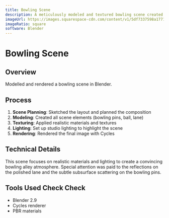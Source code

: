 ```yaml
---
title: Bowling Scene
description: A meticulously modeled and textured bowling scene created in Blender with realistic materials and lighting.
imageUrl: https://images.squarespace-cdn.com/content/v1/5df7337598a1771a4a73ef26/1581452484247-CNUOZA0EX4P4CNGDUDKN/3.1+Bowling+Scene.png?format=750w
imageRatio: square
software: Blender
---
```


# Bowling Scene
## Overview
Modelled and rendered a bowling scene in Blender.

## Process
1. **Scene Planning**: Sketched the layout and planned the composition
2. **Modeling**: Created all scene elements (bowling pins, ball, lane)
3. **Texturing**: Applied realistic materials and textures
4. **Lighting**: Set up studio lighting to highlight the scene
5. **Rendering**: Rendered the final image with Cycles

## Technical Details
This scene focuses on realistic materials and lighting to create a convincing bowling alley atmosphere. Special attention was paid to the reflections on the polished lane and the subtle subsurface scattering on the bowling pins.

## Tools Used Check Check
- Blender 2.9
- Cycles renderer
- PBR materials
